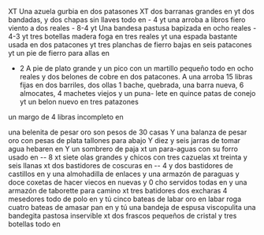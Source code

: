 XT Una azuela gurbia en dos patasones
XT dos barranas grandes en
yt dos bandadas, y dos chapas sin llaves todo en - 4
yt una arroba a libros fiero viento a dos reales - 8-4
yt Una bandesa pastusa bapizada en ocho reales - 4-3
yt tres botellas madera foga en tres reales
yt una espada bastante usada en dos patacones
yt tres planchas de fierro bajas en seis patacones
yt un pie de fierro para allas en
- 2
A pie de plato grande y un pico con un martillo pequeño todo en ocho reales y dos belones de cobre en dos patacones.
A una arroba 15 libras fijas en dos barriles, dos ollas 1 bache, quebrada, una barra nueva, 6 almocates, 4 machetes viejos y un puna- lete en quince patas de conejo
yt
un belon nuevo en tres patazones

un margo de 4 libras incompleto en

una belenita de pesar oro son pesos de 30 casas
Y una balanza de pesar oro con pesas de plata
tallones para abajo
Y diez y seis jarras de tomar agua hebaren en
Y un sombrero de paja
xt un para-aguas con su forro usado en -- 8
xt siete olas grandes y chicos con tres cazuelas
xt treinta y seis llanas
xt dos bastidores de coscuras en -- 4
y dos bastidores de castillos en
y una almohadilla de enlaces
y una armazón de paraguas
y doce coxetas de hacer viecos en nuevas y 0
cho servidos todas en
y una armazón de taborette para camino
xt tres batidores dos excharas 4 mesedores todo
de polo en
y tú cinco bateas de labar oro en
labar roga cuatro bateas de amasar pan en
y tú una bandeja de espusa viscopulita
una bandegita pastosa inservible
xt dos frascos pequeños de cristal y tres botellas
todo en